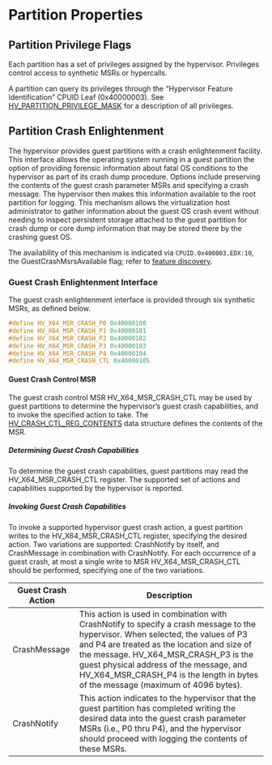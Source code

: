 # Partition Properties

## Partition Privilege Flags

Each partition has a set of privileges assigned by the hypervisor. Privileges control access to synthetic MSRs or hypercalls.

A partition can query its privileges through the “Hypervisor Feature Identification” CPUID Leaf (0x40000003). See [HV_PARTITION_PRIVILEGE_MASK](datatypes/HV_PARTITION_PRIVILEGE_MASK.md) for a description of all privileges.

## Partition Crash Enlightenment

The hypervisor provides guest partitions with a crash enlightenment facility. This interface allows the operating system running in a guest partition the option of providing forensic information about fatal OS conditions to the hypervisor as part of its crash dump procedure. Options include preserving the contents of the guest crash parameter MSRs and specifying a crash message. The hypervisor then makes this information available to the root partition for logging. This mechanism allows the virtualization host administrator to gather information about the guest OS crash event without needing to inspect persistent storage attached to the guest partition for crash dump or core dump information that may be stored there by the crashing guest OS.

The availability of this mechanism is indicated via `CPUID.0x400003.EDX:10`, the GuestCrashMsrsAvailable flag; refer to [feature discovery](feature-discovery.md).

### Guest Crash Enlightenment Interface

The guest crash enlightenment interface is provided through six synthetic MSRs, as defined below.

 ```c
#define HV_X64_MSR_CRASH_P0 0x40000100
#define HV_X64_MSR_CRASH_P1 0x40000101
#define HV_X64_MSR_CRASH_P2 0x40000102
#define HV_X64_MSR_CRASH_P3 0x40000103
#define HV_X64_MSR_CRASH_P4 0x40000104
#define HV_X64_MSR_CRASH_CTL 0x40000105
 ```

#### Guest Crash Control MSR

The guest crash control MSR HV_X64_MSR_CRASH_CTL may be used by guest partitions to determine the hypervisor’s guest crash capabilities, and to invoke the specified action to take. The [HV_CRASH_CTL_REG_CONTENTS](datatypes/HV_CRASH_CTL_REG_CONTENTS.md) data structure defines the contents of the MSR.

##### Determining Guest Crash Capabilities

To determine the guest crash capabilities, guest partitions may read the HV_X64_MSR_CRASH_CTL register. The supported set of actions and capabilities supported by the hypervisor is reported.

##### Invoking Guest Crash Capabilities

To invoke a supported hypervisor guest crash action, a guest partition writes to the HV_X64_MSR_CRASH_CTL register, specifying the desired action. Two variations are supported: CrashNotify by itself, and CrashMessage in combination with CrashNotify. For each occurrence of a guest crash, at most a single write to MSR HV_X64_MSR_CRASH_CTL should be performed, specifying one of the two variations.

| Guest Crash Action  | Description                                                 |
|---------------------|-------------------------------------------------------------|
| CrashMessage        | This action is used in combination with CrashNotify to specify a crash message to the hypervisor. When selected, the values of P3 and P4 are treated as the location and size of the message. HV_X64_MSR_CRASH_P3 is the guest physical address of the message, and HV_X64_MSR_CRASH_P4 is the length in bytes of the message (maximum of 4096 bytes). |
| CrashNotify         | This action indicates to the hypervisor that the guest partition has completed writing the desired data into the guest crash parameter MSRs (i.e., P0 thru P4), and the hypervisor should proceed with logging the contents of these MSRs. |
